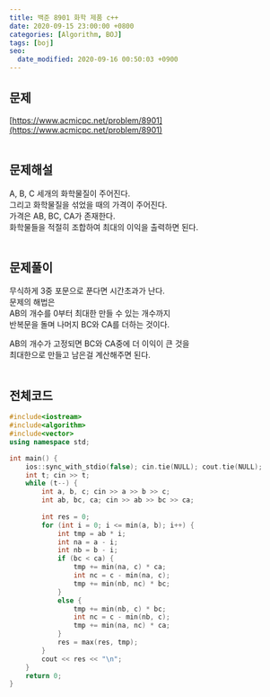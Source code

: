 ```yaml
---
title: 백준 8901 화학 제품 c++
date: 2020-09-15 23:00:00 +0800
categories: [Algorithm, BOJ]
tags: [boj]
seo:
  date_modified: 2020-09-16 00:50:03 +0900
---
```


## 문제
[https://www.acmicpc.net/problem/8901](https://www.acmicpc.net/problem/8901)  
<br>

## 문제해설  
A, B, C	세개의 화학물질이 주어진다.  
그리고 화학물질을 섞었을 때의 가격이 주어진다.  
가격은 AB, BC, CA가 존재한다.  
화학물들을 적절히 조합하여 최대의 이익을 출력하면 된다.  
<br>

## 문제풀이  
무식하게 3중 포문으로 푼다면 시간초과가 난다.  
문제의 해법은  
AB의 개수를 0부터 최대한 만들 수 있는 개수까지  
반복문을 돌며 나머지 BC와 CA를 더하는 것이다.  

AB의 개수가 고정되면 BC와 CA중에 더 이익이 큰 것을  
최대한으로 만들고 남은걸 계산해주면 된다.  
<br>


## 전체코드
```c++
#include<iostream>
#include<algorithm>
#include<vector>
using namespace std;

int main() {
	ios::sync_with_stdio(false); cin.tie(NULL); cout.tie(NULL);
	int t; cin >> t;
	while (t--)	{
		int a, b, c; cin >> a >> b >> c;
		int ab, bc, ca; cin >> ab >> bc >> ca;
		
		int res = 0;
		for (int i = 0; i <= min(a, b); i++) {
			int tmp = ab * i;
			int na = a - i;
			int nb = b - i;
			if (bc < ca) {
				tmp += min(na, c) * ca;
				int nc = c - min(na, c);
				tmp += min(nb, nc) * bc;
			}
			else {
				tmp += min(nb, c) * bc;
				int nc = c - min(nb, c);
				tmp += min(na, nc) * ca;
			}
			res = max(res, tmp);
		}
		cout << res << "\n";
	}
	return 0;
}
```